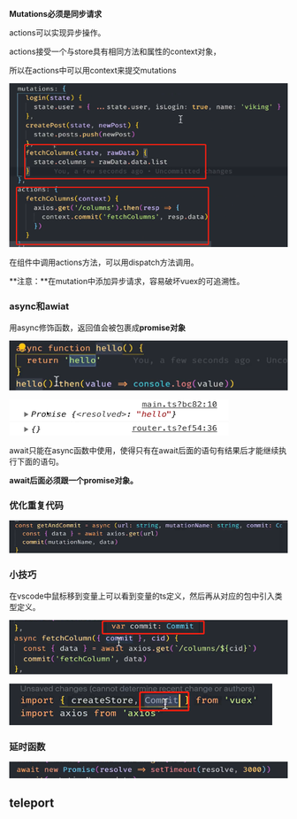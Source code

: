 **Mutations必须是同步请求**

actions可以实现异步操作。

 actions接受一个与store具有相同方法和属性的context对象，

所以在actions中可以用context来提交mutations 

![image-20210304155544476](media\image-20210304155544476.png) 

在组件中调用actions方法，可以用dispatch方法调用。

**注意：**在mutation中添加异步请求，容易破坏vuex的可追溯性。



### async和awiat

用async修饰函数，返回值会被包裹成**promise对象**

![image-20210506144612790](media/image-20210506144612790.png) 

![image-20210506144644102](media/image-20210506144644102.png) 

 await只能在async函数中使用，使得只有在await后面的语句有结果后才能继续执行下面的语句。

**await后面必须跟一个promise对象。**

### 优化重复代码

![image-20210506151444016](media/image-20210506151444016.png) 

### 小技巧

在vscode中鼠标移到变量上可以看到变量的ts定义，然后再从对应的包中引入类型定义。

![image-20210506150308096](media/image-20210506150308096.png) 

![image-20210506150326106](media/image-20210506150326106.png) 

### 延时函数

![image-20210506152032719](media/image-20210506152032719.png) 

##  teleport

